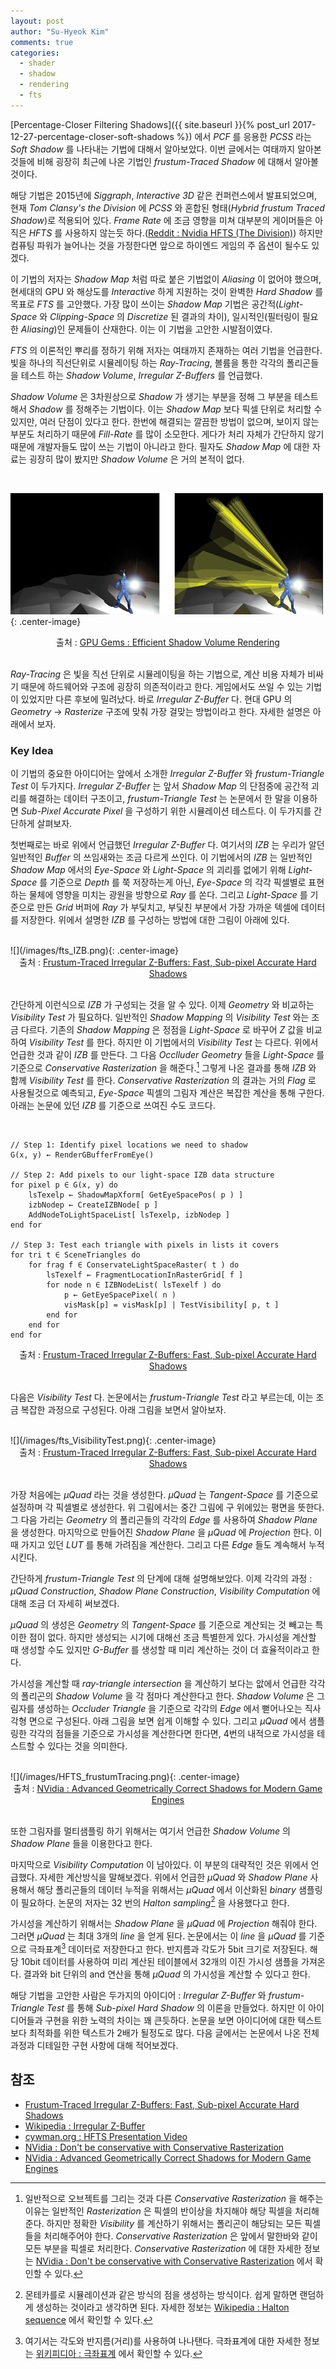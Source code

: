 ```yaml
---
layout: post
author: "Su-Hyeok Kim"
comments: true
categories:
  - shader
  - shadow
  - rendering
  - fts
---
```


[Percentage-Closer Filtering Shadows]({{ site.baseurl }}{% post_url 2017-12-27-percentage-closer-soft-shadows %}) 에서 _PCF_ 를 응용한 _PCSS_ 라는 _Soft Shadow_ 를 나타내는 기법에 대해서 알아보았다. 이번 글에서는 여태까지 알아본 것들에 비해 굉장히 최근에 나온 기법인 _frustum-Traced Shadow_ 에 대해서 알아볼것이다.

해당 기법은 2015년에 _Siggraph_, _Interactive 3D_ 같은 컨퍼런스에서 발표되었으며, 현재 _Tom Clansy's the Division_ 에 _PCSS_ 와 혼합된 형태(_Hybrid frustum Traced Shadow_)로 적용되어 있다. _Frame Rate_ 에 조금 영향을 미쳐 대부분의 게이머들은 아직은 _HFTS_ 를 사용하지 않는듯 하다.([Reddit : Nvidia HFTS (The Division)](https://www.reddit.com/r/nvidia/comments/49idz3/nvidia_hfts_the_division/)) 하지만 컴퓨팅 파워가 늘어나는 것을 가정한다면 앞으로 하이엔드 게임의 주 옵션이 될수도 있겠다.

이 기법의 저자는 _Shadow Map_ 처럼 따로 붙은 기법없이 _Aliasing_ 이 없어야 했으며, 현세대의 GPU 와 해상도를 _Interactive_ 하게 지원하는 것이 완벽한 _Hard Shadow_ 를 목표로 _FTS_ 를 고안했다. 가장 많이 쓰이는 _Shadow Map_ 기법은 공간적(_Light-Space_ 와 _Clipping-Space_ 의 _Discretize_ 된 결과의 차이), 일시적인(필터링이 필요한 _Aliasing_)인 문제들이 산재한다. 이는 이 기법을 고안한 시발점이였다.

_FTS_ 의 이론적인 뿌리를 정하기 위해 저자는 여태까지 존재하는 여러 기법을 언급한다. 빛을 하나의 직선단위로 시뮬레이팅 하는 _Ray-Tracing_, 볼륨을 통한 각각의 폴리곤들을 테스트 하는 _Shadow Volume_, _Irregular Z-Buffers_ 를 언급했다.

_Shadow Volume_ 은 3차원상으로 _Shadow_ 가 생기는 부분을 정해 그 부분을 테스트해서 _Shadow_ 를 정해주는 기법이다. 이는 _Shadow Map_ 보다 픽셀 단위로 처리할 수 있지만, 여러 단점이 있다고 한다. 한번에 해결되는 깔끔한 방법이 없으며, 보이지 않는 부분도 처리하기 때문에 _Fill-Rate_ 를 많이 소모한다. 게다가 처리 자체가 간단하지 않기 때문에 개발자들도 많이 쓰는 기법이 아니라고 한다. 필자도 _Shadow Map_ 에 대한 자료는 굉장히 많이 봤지만 _Shadow Volume_ 은 거의 본적이 없다.

<br/>

![](/images/NVidia_ShadowVolume.jpg){: .center-image}
<center>출처 : <a href="http://developer.download.nvidia.com/books/HTML/gpugems/gpugems_ch09.html">GPU Gems : Efficient Shadow Volume Rendering</a>
</center>
<br/>

_Ray-Tracing_ 은 빛을 직선 단위로 시뮬레이팅을 하는 기법으로, 계산 비용 자체가 비싸기 때문에 하드웨어와 구조에 굉장히 의존적이라고 한다. 게임에서도 쓰일 수 있는 기법이 있었지만 다른 후보에 밀려났다. 바로 _Irregular Z-Buffer_ 다. 현대 GPU 의 _Geometry_ -> _Rasterize_ 구조에 맞춰 가장 걸맞는 방법이라고 한다. 자세한 설명은 아래에서 보자.

### Key Idea

이 기법의 중요한 아이디어는 앞에서 소개한 _Irregular Z-Buffer_ 와 _frustum-Triangle Test_ 이 두가지다. _Irregular Z-Buffer_ 는 앞서 _Shadow Map_ 의 단점중에 공간적 괴리를 해결하는 데이터 구조이고, _frustum-Triangle Test_ 는 논문에서 한 말을 이용하면 _Sub-Pixel Accurate Pixel_ 을 구성하기 위한 시뮬레이션 테스트다. 이 두가지를 간단하게 살펴보자.

첫번째로는 바로 위에서 언급했던 _Irregular Z-Buffer_ 다. 여기서의 _IZB_ 는 우리가 알던 일반적인 _Buffer_ 의 쓰임새와는 조금 다르게 쓰인다. 이 기법에서의 _IZB_ 는 일반적인 _Shadow Map_ 에서의 _Eye-Space_ 와 _Light-Space_ 의 괴리를 없에기 위해 _Light-Space_ 를 기준으로 _Depth_ 를 쭉 저장하는게 아닌, _Eye-Space_ 의 각각 픽셀별로 표현하는 물체에 영향을 미치는 광원을 방향으로 _Ray_ 를 쏜다. 그리고 _Light-Space_ 를 기준으로 만든 _Grid_ 버퍼에 _Ray_ 가 부딫치고, 부딫친 부분에서 가장 가까운 텍셀에 데이터를 저장한다. 위에서 설명한 _IZB_ 를 구성하는 방법에 대한 그림이 아래에 있다.

<br/>
![](/images/fts_IZB.png){: .center-image}
<center>출처 : <a href="http://cwyman.org/papers/tvcg16_ftizbExtended.pdf">Frustum-Traced Irregular Z-Buffers: Fast, Sub-pixel Accurate Hard Shadows</a>
</center>
<br/>

간단하게 이런식으로 _IZB_ 가 구성되는 것을 알 수 있다. 이제 _Geometry_ 와 비교하는 _Visibility Test_ 가 필요하다. 일반적인 _Shadow Mapping_ 의 _Visibility Test_ 와는 조금 다르다. 기존의 _Shadow Mapping_ 은 정점을 _Light-Space_ 로 바꾸어 _Z_ 값을 비교하여 _Visibility Test_ 를 한다. 하지만 이 기법에서의 _Visibility Test_ 는 다르다. 위에서 언급한 것과 같이 _IZB_ 를 만든다. 그 다음 _Occlluder Geometry_ 들을 _Light-Space_ 를 기준으로 _Conservative Rasterization_ 을 해준다.[^C1] 그렇게 나온 결과를 통해 _IZB_ 와 함께 _Visibility Test_ 를 한다. _Conservative Rasterization_ 의 결과는 거의 _Flag_ 로 사용될것으로 예측되고, _Eye-Space_ 픽셀의 그림자 계산은 복잡한 계산을 통해 구한다. 아래는 논문에 있던 _IZB_ 를 기준으로 쓰여진 수도 코드다.

<br/>

```
// Step 1: Identify pixel locations we need to shadow
G(x, y) ← RenderGBufferFromEye()

// Step 2: Add pixels to our light-space IZB data structure
for pixel p ∈ G(x, y) do
    lsTexelp ← ShadowMapXform[ GetEyeSpacePos( p ) ]
    izbNodep ← CreateIZBNode[ p ]
    AddNodeToLightSpaceList[ lsTexelp, izbNodep ]
end for

// Step 3: Test each triangle with pixels in lists it covers
for tri t ∈ SceneTriangles do
    for frag f ∈ ConservateLightSpaceRaster( t ) do
        lsTexelf ← FragmentLocationInRasterGrid[ f ]
        for node n ∈ IZBNodeList( lsTexelf ) do
            p ← GetEyeSpacePixel( n )
            visMask[p] = visMask[p] | TestVisibility[ p, t ]
        end for
    end for
end for
```

<center>출처 : <a href="http://cwyman.org/papers/tvcg16_ftizbExtended.pdf">Frustum-Traced Irregular Z-Buffers: Fast, Sub-pixel Accurate Hard Shadows</a>
</center>
<br/>

다음은 _Visibility Test_ 다. 논문에서는 _frustum-Triangle Test_ 라고 부르는데, 이는 조금 복잡한 과정으로 구성된다. 아래 그림을 보면서 알아보자.

<br/>
![](/images/fts_VisibilityTest.png){: .center-image}
<center>출처 : <a href="http://cwyman.org/papers/tvcg16_ftizbExtended.pdf">Frustum-Traced Irregular Z-Buffers: Fast, Sub-pixel Accurate Hard Shadows</a>
</center>
<br/>

가장 처음에는 _μQuad_ 라는 것을 생성한다. _μQuad_ 는 _Tangent-Space_ 를 기준으로 설정하며 각 픽셀별로 생성한다. 위 그림에서는 중간 그림에 구 위에있는 평면을 뜻한다. 그 다음 가리는 _Geometry_ 의 폴리곤들의 각각의 _Edge_ 를 사용하여 _Shadow Plane_ 을 생성한다. 마지막으로 만들어진 _Shadow Plane_ 을 _μQuad_ 에 _Projection_ 한다. 이때 가지고 있던 _LUT_ 를 통해 가려짐을 계산한다. 그리고 다른 _Edge_ 들도 계속해서 누적시킨다.

간단하게 _frustum-Triangle Test_ 의 단계에 대해 설명해보았다. 이제 각각의 과정 : _μQuad Construction_, _Shadow Plane Construction_, _Visibility Computation_ 에 대해 조금 더 자세히 써보겠다.

_μQuad_ 의 생성은 _Geometry_ 의 _Tangent-Space_ 를 기준으로 계산되는 것 빼고는 특이한 점이 없다. 하지만 생성되는 시기에 대해선 조금 특별한게 있다. 가시성을 계산할 때 생성할 수도 있지만 _G-Buffer_ 를 생성할 때 미리 계산하는 것이 더 효율적이라고 한다.

가시성을 계산할 때 _ray-triangle intersection_ 을 계산하기 보다는 앖에서 언급한 각각의 폴리곤의 _Shadow Volume_ 을 각 점마다 계산한다고 한다. _Shadow Volume_ 은 그림자를 생성하는 _Occluder Triangle_ 을 기준으로 각각의 _Edge_ 에서 뻗어나오는 직사각형 면으로 구성된다. 아래 그림을 보면 쉽게 이해할 수 있다. 그리고 _μQuad_ 에서 샘플링한 각각의 점들을 기준으로 가시성을 계산한다면 한다면, 4번의 내적으로 가시성을 테스트할 수 있다는 것을 의미한다.

<br/>
![](/images/HFTS_frustumTracing.png){: .center-image}
<center>출처 : <a href="http://developer.download.nvidia.com/gameworks/events/  GDC2016/jstory_hfts.pdf">NVidia : Advanced Geometrically Correct Shadows for Modern Game Engines</a>
</center>
<br/>

또한 그림자를 멀티샘플링 하기 위해서는 여기서 언급한 _Shadow Volume_ 의 _Shadow Plane_ 들을 이용한다고 한다.

마지막으로 _Visibility Computation_ 이 남아있다. 이 부분의 대략적인 것은 위에서 언급했다. 자세한 계산방식을 말해보겠다. 위에서 언급한 _μQuad_ 와 _Shadow Plane_ 사용해서 해당 폴리곤들의 데이터 누적을 위해서는 _μQuad_ 에서 이산화된 _binary_ 샘플링이 필요하다. 논문의 저자는 32 번의 _Halton sampling_[^C2] 을 사용했다고 한다.

가시성을 계산하기 위해서는 _Shadow Plane_ 을 _μQuad_ 에 _Projection_ 해줘야 한다. 그러면 _μQuad_ 는 최대 3개의 _line_ 을 얻게 된다. 논문에서는 이 _line_ 을 _μQuad_ 를 기준으로 극좌표계[^C3] 데이터로 저장한다고 한다. 반지름과 각도가 5bit 크기로 저장된다. 해당 10bit 데이터를 사용하여 미리 계산된 테이블에서 32개의 이진 가시성 샘플을 가져온다. 결과와  bit 단위의 and 연산을 통해 _μQuad_ 의 가시성을 계산할 수 있다고 한다.

해당 기법을 고안한 사람은 두가지의 아이디어 : _Irregular Z-Buffer_ 와 _frustum-Triangle Test_ 를 통해  _Sub-pixel Hard Shadow_ 의 이론을 만들었다. 하지만 이 아이디어들과 구현을 위한 노력의 차이는 꽤 큰듯하다. 논문을 보면 아이디어에 대한 텍스트보다 최적화를 위한 텍스트가 2배가 될정도로 많다. 다음 글에서는 논문에서 나온 전체 과정과 디테일한 구현 사항에 대해 적어보겠다.

## 참조

 - [Frustum-Traced Irregular Z-Buffers: Fast, Sub-pixel Accurate Hard Shadows](http://cwyman.org/papers/tvcg16_ftizbExtended.pdf)
 - [Wikipedia : Irregular Z-Buffer](https://en.wikipedia.org/wiki/Irregular_Z-buffer)
 - [cywman.org : HFTS Presentation Video](http://cwyman.org/videos/sig1657-chris-wyman-magic-behind-gameworks-hybrid-frustum-traced-shadows-hfts.mp4)
 - [NVidia : Don't be conservative with Conservative Rasterization](https://developer.nvidia.com/content/dont-be-conservative-conservative-rasterization)
 - [NVidia : Advanced Geometrically Correct Shadows for Modern Game Engines](http://developer.download.nvidia.com/gameworks/events/GDC2016/jstory_hfts.pdf)

[^C1]: 일반적으로 오브젝트를 그리는 것과 다른 _Conservative Rasterization_ 을 해주는 이유는 일반적인 _Rasterization_ 은 픽셀의 반이상을 차지해야 해당 픽셀을 처리해준다. 하지만 정확한 _Visibility_ 를 계산하기 위해서는 폴리곤이 해당되는 모든 픽셀들을 처리해주어야 한다. _Conservative Rasterization_ 은 앞에서 말한바와 같이 모든 부분을 픽셀로 처리한다. _Conservative Rasterization_ 에 대한 자세한 정보는 [NVidia : Don't be conservative with Conservative Rasterization](https://developer.nvidia.com/content/dont-be-conservative-conservative-rasterization) 에서 확인할 수 있다.

[^C2]: 몬테카를로 시뮬레이션과 같은 방식의 점을 생성하는 방식이다. 쉽게 말하면 랜덤하게 생성하는 것이라고 생각하면 된다. 자세한 정보는 [Wikipedia : Halton sequence](https://en.wikipedia.org/wiki/Halton_sequence) 에서 확인할 수 있다.

[^C3]: 여기서는 각도와 반지름(거리)를 사용하여 나나탠다. 극좌표계에 대한 자세한 정보는 [위키피디아 : 극좌표계](https://ko.wikipedia.org/wiki/%EA%B7%B9%EC%A2%8C%ED%91%9C%EA%B3%84) 에서 확인할 수 있다.
